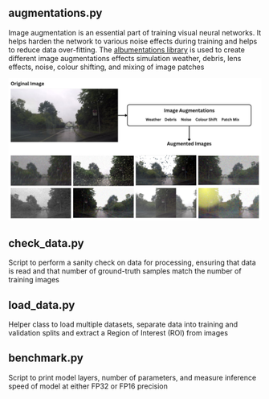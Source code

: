 ## augmentations.py
Image augmentation is an essential part of training visual neural networks. It helps harden the network to various noise effects during training and helps to reduce data over-fitting. The [albumentations library](https://albumentations.ai/) is used to create different image augmentations effects simulation weather, debris, lens effects, noise, colour shifting, and mixing of image patches

![Augmentations Network Diagram](../../Diagrams/Augmentations.jpg)

## check_data.py
Script to perform a sanity check on data for processing, ensuring that data is read and that number of ground-truth samples match the number of training images

## load_data.py
Helper class to load multiple datasets, separate data into training and validation splits and extract a Region of Interest (ROI) from images

## benchmark.py
Script to print model layers, number of parameters, and measure inference speed of model at either FP32 or FP16 precision